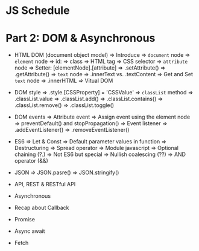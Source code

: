 # JS Schedule
# Part 2: DOM & Asynchronous

- HTML DOM (document object model)
  => Introduce
  => `document` node
  => `element` node
    => id: <getElemenById>
    => class <getElementsByClassName>
    => HTML tag <getElementsByTagName>
    => CSS selector <querySelector> <querySelectorAll>
  => `attribute` node
    => Setter: [elementNode].[attribute]
    => .setAttribute()
    => .getAttribute()
  => `text` node
    => .innerText vs. .textContent
    => Get and Set `text` node
    => .innerHTML
  => Vitual DOM

- DOM style
  => .style.[CSSProperty] = 'CSSValue'
  => `classList` method
    => .classList.value
    => .classList.add()
    => .classList.contains()
    => .classList.remove()
    => .classList.toggle()

- DOM events
  => Attribute event
  => Assign event using the element node
  => preventDefault() and stopPropagation()
  => Event listener
   => .addEventListener()
   => .removeEventListener()

- ES6
  => Let & Const
  => Default parameter values in function
  => Destructuring
  => Spread operator
  => Module javascript
  => Optional chaining (?.)
  => Not ES6 but special
    => Nullish coalescing (??)
    => AND operator (&&)

- JSON
  => JSON.pasre()
  => JSON.stringify()

- API, REST & RESTful API

- Asynchronous

- Recap about Callback

- Promise

- Async await

- Fetch